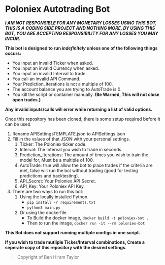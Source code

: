 # Poloniex Autotrading Bot
***I AM NOT RESPONSIBLE FOR ANY MONETARY LOSSES USING THIS BOT, THIS IS A CODING SIDE PROJECT AND NOTHING MORE, BY USING THIS BOT, YOU ARE ACCEPTING RESPONSIBILITY FOR ANY LOSSES YOU MAY INCUR.***

**This bot is designed to run _indefinitely_ unless one of the following things occurs:**
- You input an invalid Ticker when asked.
- You input an invalid Currency when asked.
- You input an invalid Interval to trade.
- You call an invalid API Command.
- Your Prediction_Iterations is not a multiple of 100.
- The account balance you are trying to AutoTrade is 0.
- You kill the script or container manually. **(Be Warned, This will not close open trades.)**

**Any invalid inputs/calls will error while returning a list of valid options.**

Once this repository has been cloned, there is some setup required before it can be used.

1. Rename APISettingsTEMPLATE.json to APISettings.json
2. Fill in the values of that JSON with your personal settings.
   1. Ticker: The Poloniex ticker code.
   2. Interval: The Interval you wish to trade in seconds.
   3. Prediction_Iterations: The amount of times you wish to train the model for, Must be a multiple of 100.
   4. AutoTrade: true will allow the bot to place trades if the criteria are met, false will run the bot without trading (good for testing predictions and backtesting).
   5. API_Secret: Your Poloniex API Secret.
   6. API_Key: Your Poloniex API Key.
3. There are two ways to run this bot: 
   1. Using the locally installed Python.
      - `pip install -r requirements.txt`
      - `python3 main.py`
   2. Or using the dockerfile.
      - To Build the docker image, `docker build -t poloniex-bot .`
      - Then to run the image, `docker run -it --rm poloniex-bot`
  
**This Bot does not support running multiple configs in one script.**

**If you wish to trade mutliple Ticker/Interval combinations, Create a seperate copy of this repository with the desired settings.**
> Copyright of Ben Hiram Taylor